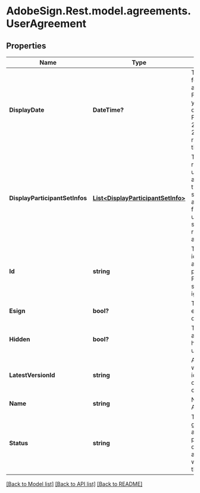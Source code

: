 # AdobeSign.Rest.model.agreements.UserAgreement
## Properties

Name | Type | Description | Notes
------------ | ------------- | ------------- | -------------
**DisplayDate** | **DateTime?** | The display date for the agreement. Format would be yyyy-MM-dd&#39;T&#39;HH:mm:ssZ. For example, e.g 2016-02-25T18:46:19Z represents UTC time | [optional] 
**DisplayParticipantSetInfos** | [**List&lt;DisplayParticipantSetInfo&gt;**](DisplayParticipantSetInfo.md) | The most relevant current user set for the agreement. It is typically the next signer if the agreement is from the current user, or the sender if received from another user | [optional] 
**Id** | **string** | The unique identifier of the agreement.If provided in POST, it will simply be ignored | [optional] 
**Esign** | **bool?** | True if this is an e-sign document | [optional] 
**Hidden** | **bool?** | True if agreement is hidden for the user | [optional] 
**LatestVersionId** | **string** | A version ID which uniquely identifies the current version of the agreement | [optional] 
**Name** | **string** | Name of the Agreement | [optional] 
**Status** | **string** | This is a server generated attribute which provides the detailed status of an agreement with respect to the apiCaller | [optional] 

[[Back to Model list]](../README.md#documentation-for-models) [[Back to API list]](../README.md#documentation-for-api-endpoints) [[Back to README]](../README.md)

